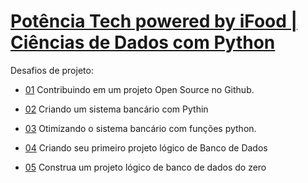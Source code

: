 # [Potência Tech powered by iFood | Ciências de Dados com Python](https://web.dio.me/track/potencia-tech-powered-ifood-ciencias-de-dados-com-python)

Desafios de projeto:

- [01](./001) Contribuindo em um projeto Open Source no Github.

- [02](./002) Criando um sistema bancário com Pythin

- [03](./003) Otimizando o sistema bancário com funções python.

- [04](./004) Criando seu primeiro projeto lógico de Banco de Dados

- [05](./005) Construa um projeto lógico de banco de dados do zero
